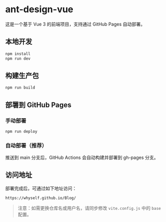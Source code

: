 
# ant-design-vue

这是一个基于 Vue 3 的前端项目，支持通过 GitHub Pages 自动部署。

## 本地开发

```powershell
npm install
npm run dev
```

## 构建生产包

```powershell
npm run build
```

## 部署到 GitHub Pages

### 手动部署

```powershell
npm run deploy
```

### 自动部署（推荐）

推送到 main 分支后，GitHub Actions 会自动构建并部署到 gh-pages 分支。

## 访问地址

部署完成后，可通过如下地址访问：

```
https://whyself.github.io/Blog/
```

> 注意：如需更换仓库名或用户名，请同步修改 `vite.config.js` 中的 `base` 配置。
